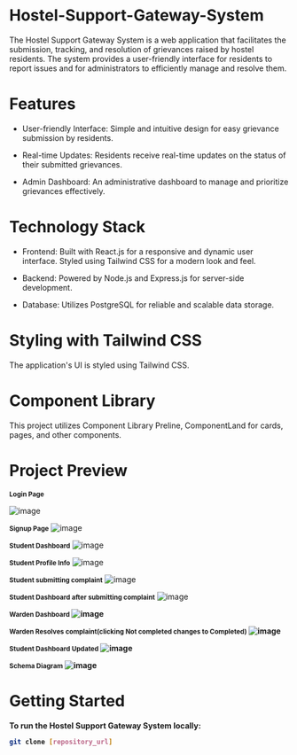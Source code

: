 # Hostel-Support-Gateway-System
The Hostel Support Gateway System is a web application that facilitates the submission, tracking, and resolution of grievances raised by hostel residents. The system provides a user-friendly interface for residents to report issues and for administrators to efficiently manage and resolve them.

# Features

* User-friendly Interface: Simple and intuitive design for easy grievance submission by residents.

* Real-time Updates: Residents receive real-time updates on the status of their submitted grievances.

* Admin Dashboard: An administrative dashboard to manage and prioritize grievances effectively.

# Technology Stack
* Frontend: Built with React.js for a responsive and dynamic user interface. Styled using Tailwind CSS for a modern look and feel.

* Backend: Powered by Node.js and Express.js for server-side development.

* Database: Utilizes PostgreSQL for reliable and scalable data storage.

# Styling with Tailwind CSS
The application's UI is styled using Tailwind CSS.

# Component Library
This project utilizes Component Library Preline, ComponentLand for cards, pages, and other components.

# Project Preview
<strong><small>Login Page</small></strong>

![image](https://github.com/user-attachments/assets/3f4f4be4-87cd-4e2b-928b-4c718a198da8)

<strong><small>Signup Page</small></strong>
![image](images/signup(8).png)

<strong><small>Student Dashboard</small></strong>
![image](images/studentDashboard(8).png)

<strong><small>Student Profile Info</small></strong>
![image](images/studentportfolio(8).png)

<strong><small>Student submitting complaint</small></strong>
![image](images/studentsubmittingcomplaint(8).png)

<strong><small>Student Dashboard after submitting complaint</small></strong>
![image](images/studentDashboardaftersubmittingcomplaint(8).png)

<strong><small>Warden Dashboard</small><strong>
![image](images/wardenDashboard(8).png)

<strong><small>Warden Resolves complaint(clicking Not completed changes to Completed)</small></strong>
![image](images/wardenresolvescomplaint(8).png)

<strong><small>Student Dashboard Updated</small></strong>
![image](images/studentDashboardUpdated(8).png)

<strong><small>Schema Diagram</small></strong>
![image](https://github.com/user-attachments/assets/a5bc1c6e-374b-464d-bd17-305a4a5f30cc)


# Getting Started

To run the Hostel Support Gateway System locally:
```bash
git clone [repository_url]







